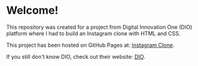 # Welcome!
This repository was created for a project from Digital Innovation One (DIO) platform where I had to build an Instagram clone with HTML and CSS.

This project has been hosted on GitHub Pages at: <a href="https://teteuser.github.io/instagram-clone-dio/">Instagram Clone</a>.

If you still don't know DIO, check out their website: <a href="https://www.dio.me">DIO</a>.
